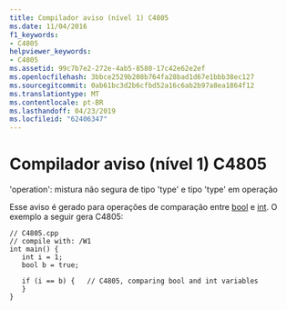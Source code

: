 ```yaml
---
title: Compilador aviso (nível 1) C4805
ms.date: 11/04/2016
f1_keywords:
- C4805
helpviewer_keywords:
- C4805
ms.assetid: 99c7b7e2-272e-4ab5-8580-17c42e62e2ef
ms.openlocfilehash: 3bbce2529b208b764fa28bad1d67e1bbb38ec127
ms.sourcegitcommit: 0ab61bc3d2b6cfbd52a16c6ab2b97a8ea1864f12
ms.translationtype: MT
ms.contentlocale: pt-BR
ms.lasthandoff: 04/23/2019
ms.locfileid: "62406347"
---
```

# <a name="compiler-warning-level-1-c4805"></a>Compilador aviso (nível 1) C4805

'operation': mistura não segura de tipo 'type' e tipo 'type' em operação

Esse aviso é gerado para operações de comparação entre [bool](../../cpp/bool-cpp.md) e [int](../../c-language/integer-types.md). O exemplo a seguir gera C4805:

```
// C4805.cpp
// compile with: /W1
int main() {
   int i = 1;
   bool b = true;

   if (i == b) {   // C4805, comparing bool and int variables
   }
}
```
